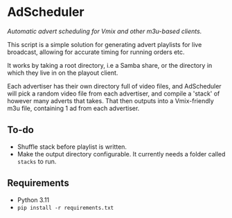 # AdScheduler

*Automatic advert scheduling for Vmix and other m3u-based clients.*

This script is a simple solution for generating advert playlists for live broadcast, allowing for accurate timing for running orders etc.

It works by taking a root directory, i.e a Samba share, or the directory in which they live in on the playout client.

Each advertiser has their own directory full of video files, and AdScheduler will pick a random video file from each advertiser, and compile a 'stack' of however many adverts that takes. That then outputs into a Vmix-friendly m3u file, containing 1 ad from each advertiser.

## To-do

* Shuffle stack before playlist is written.
* Make the output directory configurable. It currently needs a folder called `stacks` to run.

## Requirements
* Python 3.11
* `pip install -r requirements.txt`